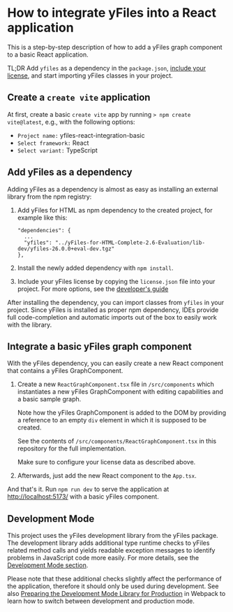 # How to integrate yFiles into a React application

This is a step-by-step description of how to add a yFiles graph component to a basic React application.

TL;DR Add `yfiles` as a dependency in the `package.json`,
[include your license](https://docs.yworks.com/yfileshtml/#/dguide/licensing#_general_concept),
and start importing yFiles classes in your project.

## Create a `create vite` application

At first, create a basic `create vite` app by running `> npm create vite@latest`, e.g., with
the following options:

- `Project name:` yfiles-react-integration-basic
- `Select framework:` React
- `Select variant:` TypeScript

## Add yFiles as a dependency

Adding yFiles as a dependency is almost as easy as installing an external library from the npm registry:

1. Add yFiles for HTML as npm dependency to the created project, for example like this:

   ```
   "dependencies": {
     ...
     "yfiles": "../yFiles-for-HTML-Complete-2.6-Evaluation/lib-dev/yfiles-26.0.0+eval-dev.tgz"
   },
   ```

2. Install the newly added dependency with `npm install`.

3. Include your yFiles license by copying the `license.json` file into your project. For more options,
   see the [developer's guide](https://docs.yworks.com/yfileshtml/#/dguide/licensing#_general_concept)

After installing the dependency, you can import classes from `yfiles` in your project. Since yFiles
is installed as proper npm dependency, IDEs provide full code-completion and automatic imports out
of the box to easily work with the library.

## Integrate a basic yFiles graph component

With the yFiles dependency, you can easily create a new React component that contains a yFiles GraphComponent.

1. Create a new `ReactGraphComponent.tsx` file in `/src/components` which instantiates a new yFiles GraphComponent
   with editing capabilities and a basic sample graph.

   Note how the yFiles GraphComponent is added to the DOM by providing a reference to an empty `div`
   element in which it is supposed to be created.

   See the contents of `/src/components/ReactGraphComponent.tsx` in this repository for the full implementation.

   Make sure to configure your license data as described above.

2. Afterwards, just add the new React component to the `App.tsx`.

And that's it. Run `npm run dev` to serve the application at [http://localhost:5173/](http://localhost:5173/) with a basic yFiles component.

## Development Mode

This project uses the yFiles development library from the yFiles package. The development library
adds additional type runtime checks to yFiles related method calls and yields readable exception
messages to identify problems in JavaScript code more easily.
For more details, see the [Development Mode section](http://docs.yworks.com/yfileshtml/#/dguide/yfiles_development_mode).

Please note that these additional checks slightly affect the performance of the application,
therefore it should only be used during development.
See also [Preparing the Development Mode Library for Production](https://docs.yworks.com/yfileshtml/#/dguide/deployment#dev-deployment)
in Webpack to learn how to switch between development and production mode.
